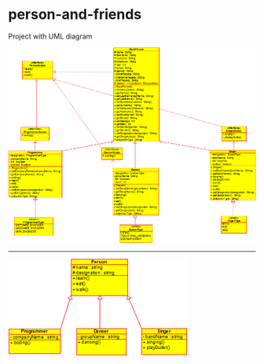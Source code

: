 # person-and-friends

Project with UML diagram

![diagram_stage_3.png](diagram_stage_3.png)

----

![person-diagram.png](person-diagram.png)
